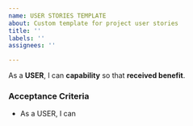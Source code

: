 ```yaml
---
name: USER STORIES TEMPLATE
about: Custom template for project user stories
title: ''
labels: ''
assignees: ''

---
```


As a **USER**, I can **capability** so that **received benefit**.


### Acceptance Criteria

- As a USER, I can
